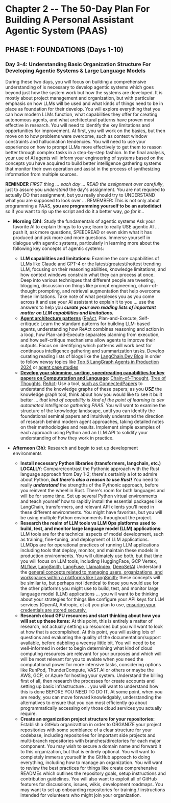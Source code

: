 # Chapter 2 -- The 50-Day Plan For Building A Personal Assistant Agentic System (PAAS)

## PHASE 1: FOUNDATIONS (Days 1-10)

### Day 3-4: Understanding Basic Organization Structure For Developing Agentic Systems & Large Language Models

During these two days, you will focus on building a comprehensive understanding of is necessary to develop agentic systems which goes beyond just how the system work but how the systems are developed. It is mostly about project management and organization, but with particular emphasis on how LLMs will be used and what kinds of things need to be in place as foundation for their develop. You will explore everything that you can how modern LLMs function, what capabilities they offer for creating autonomous agents, and what architectural patterns have proven most effective in research. You will need to identify the key limitations and opportunities for improvement. At first, you will work on the basics, but then move on to how problems were overcome, such as context window constraints and hallucination tendencies. You will need to use your experience on how to prompt LLMs more effectively to get them to reason better through complex tasks in a step-by-step fashion. In the final analysis, your use of AI agents will inform your engineering of systems based on the concepts you have acquired to build better intelligence gathering systems that monitor their own operation and assist in the process of synthesizing information from multiple sources.

**REMINDER** *FIRST thing ... each day ... READ the assignment over carefully*, just to assure you *understand* the day's assignment. You are not required to actually DO that assignment, but you really should try to UNDERSTAND what you are supposed to look over ... REMEMBER: This is not only about programming a PAAS, **you are programming yourself to be an autodidact** so if you want to rip up the script and do it a better way, *go for it...*

- **Morning (3h)**: Study the fundamentals of agentic systems
  Ask your favorite AI to explain things to to you; learn to really USE agentic AI ... push it, ask more questions, SPEEDREAD or even skim what it has produced and ask more and more questions. Immerse yourself in dialogue with agentic systems, particularly in learning more about the following key concepts of agentic systems:
  - **LLM capabilities and limitations:** Examine the core capabilities of LLMs like Claude and GPT-4 or the latest/greatest/hottest trending LLM, focusing on their reasoning abilities, knowledge limitations, and how context windows constrain what they can process at once. Deep into various techniques that different people are tweeting, blogging, discussion on things like prompt engineering, chain-of-thought prompting, and retrieval augmentation that help overcome these limitations. Take note of what perplexes you as you come across it and use your AI assistant to explain it to you ... use the answers to help you ***curate your own reading lists of important matter on LLM capabilities and limitations.***
  - **[Agent architecture patterns](https://arxiv.org/search/?query=Agent+architecture+patterns&searchtype=all&source=header)** ([ReAct](https://langchain-ai.github.io/langgraph/concepts/agentic_concepts/#react-implementation), Plan-and-Execute, Self-critique): Learn the standard patterns for building LLM-based agents, understanding how ReAct combines reasoning and action in a loop, how Plan-and-Execute separates planning from execution, and how self-critique mechanisms allow agents to improve their outputs. Focus on identifying which patterns will work best for continuous intelligence gathering and summarization tasks. Develop curating reading lists of blogs like the [LangChain.Dev Blog](https://blog.langchain.dev/top-5-langgraph-agents-in-production-2024/) in order to follow newsy topics like [Top 5 LangGraph Agents in Production 2024](https://blog.langchain.dev/top-5-langgraph-agents-in-production-2024/) or [agent case studies](https://blog.langchain.dev/tag/case-studies/)
  - [**Develop your skimming, sorting, speedreading capabilities for key papers on Computatation and Language**](https://arxiv.org/list/cs.CL/recent): [Chain-of-Thought](https://arxiv.org/search/?query=Chain-of-Thought&searchtype=all&source=header), [Tree of Thoughts](https://arxiv.org/search/?query=Tree+of+Thoughts&searchtype=all&source=header), [ReAct](https://arxiv.org/search/?query=React+Agent+LLM&searchtype=all&abstracts=show&order=-announced_date_first&size=200): Use a tool, [such as ConnectedPapers](https://www.connectedpapers.com/main/1c8871c4126a4855ac96c1b29fb06d012f56feb5/Autono%3A-A-ReAct%20Based-Highly-Robust-Autonomous-Agent-Framework/graph) to understand the knowledge graphs of these papers; as you ***USE*** the knowledge graph tool, think about how you would like to see it built better ... *that kind of capability is kind of the point of learning to dev automated intelligence gathering PAAS*. You will want to examine the structure of the knowledge landscape, until you can identify the foundational seminal papers and intuitively understand the direction of research behind modern agent approaches, taking detailed notes on their methodologies and results. Implement simple examples of each approach using Python and an LLM API to solidify your understanding of how they work in practice.

- **Afternoon (3h)**: Research and begin to set up development environments
  - **Install necessary Python libraries (transformers, langchain, etc.) LOCALLY**: Compare/contrast the Pythonic approach with the Rust language approach from Day 1-2; there's certainly a lot to admire about Python, ***but there's also a reason to use Rust!*** You need to really ***understand*** the strengths of the Pythonic approach, before you reinvent the wheel in Rust. There's room for both languages and will be for some time. Set up several Python virtual environments and teach yourself how to rapidly install the essential packages like LangChain, transformers, and relevant API clients you'll need in these different environments. You might have favorites, but you will be using multiple Python environments throughout the project. 
  - **Research the realm of LLM tools vs LLM Ops platforms used to build, test, and monitor large language model (LLM) applications**: LLM tools are for the technical aspects of model development, such as training, fine-tuning, and deployment of LLM applications. LLMOps are for operational practices of running LLM applications including tools that deploy, monitor, and maintain these models in production environments. You will ultimately use both, but that time you will focus on LLM tools, including HuggingFace, GCP Vertex, [MLflow](https://mlflow.org/docs/latest/index.html), [LangSmith](https://docs.smith.langchain.com/), [LangFuse](https://langfuse.com/), [LlamaIndex](https://www.llamaindex.ai/), [DeepSetAI](https://www.deepset.ai/)  Understand the [general concepts related to managing users, organizations, and workspaces within a platforms like LangSmith](https://docs.smith.langchain.com/administration/concepts); these concepts will be similar to, but perhaps not identical to those you would use for the other platforms you might use to build, test, and monitor large language model (LLM) applications ... you will want to be thinking about your strategies for things like configure your API keys for LLM services (OpenAI, Antropic, et al) you plan to use, [ensuring your credentials are stored securely.](https://www.strac.io/blog/sharing-and-storing-api-keys-securely)
  - **Research cloud GPU resources and start thinking about how you will set up these items:** At this point, this is entirely a matter of research, not actually setting up resources but you will want to look at how that is accomplished. At this point, you will asking lots of questions and evaluating the quality of the documentation/support available, before dabbling a weensy little bit. You will need to be well-informed in order to begin determining what kind of cloud computing resources are relevant for your purposes and which will will be most relevant for you to evalate when you need the computational power for more intensive tasks, considering options like RunPod, ThunderCompute, VAST.AI or others or maybe the AWS, GCP, or Azure for hosting your system. Understand the billing first of all, then research the processes for create accounts and setting up basic infrastructure ... you will want to understand how this is done BEFORE YOU NEED TO DO IT. At some point, when you are ready, you can move forward knowledgably, understanding the alternatives to ensure that you can most efficiently go about programmatically accessing only those cloud services you actually require.
  - **Create an organization project structure for your repositories:** Establish a GitHub organizattion in order to ORGANIZE your project repositories with some semblance of a clear structure for your codebase, including repositories for important side projects and multi-branch repositories with branches/directories for each major component. You may wish to secure a domain name and forward it to this organization, but that is entirely optional. You will want to completely immerse yourself in the GitHub approach to doing everything, including how to manage an organization. You will want to review the best practices for things like create comprehensive READMEs which outlines the repository goals, setup instructions and contribution guidelines. You will also want to exploit all of GitHub features for  discussions, issues, wikis, development roadmaps. You may want to set up onboarding repositories for training / instructions intended for volunteers who might join your organization.
